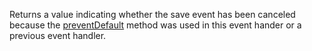 Returns a value indicating whether the save event has been canceled because the [preventDefault](../preventDefault.md) method was used in this event hander or a previous event handler.